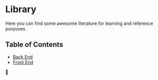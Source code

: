 # Library

Here you can find some awesome literature for learning and reference purposes.

## Table of Contents

-   [Back End](back-end/README.md)
-   [Front End](front-end/README.md)

🦄
